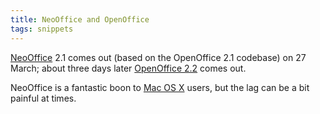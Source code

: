 ```yaml
---
title: NeoOffice and OpenOffice
tags: snippets
---
```


[NeoOffice](http://neooffice.org/) 2.1 comes out (based on the OpenOffice 2.1 codebase) on 27 March; about three days later [OpenOffice 2.2](http://development.openoffice.org/releases/2.2.0.html) comes out.

NeoOffice is a fantastic boon to [Mac OS X](http://wincent.com/wiki/Mac%20OS%20X) users, but the lag can be a bit painful at times.
